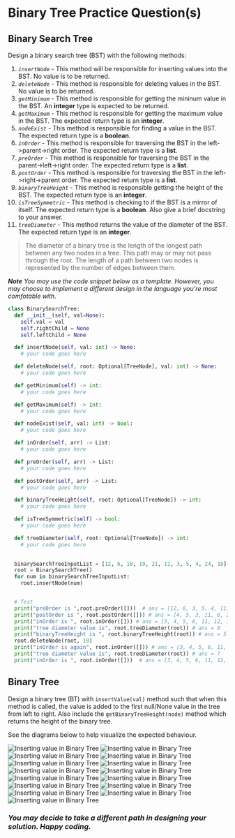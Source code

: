 # Binary Tree Practice Question(s)

## Binary Search Tree

Design a binary search tree (BST) with the following methods:



1.  *`insertNode`* - This method will be responsible for inserting values into the BST. No value is to be returned.
1.  *`deleteNode`* - This method is responsible for deleting values in the BST. No value is to be returned.
1.  *`getMinimum`* - This method is responsible for getting the mininum value in the BST. An **integer** type is expected to be returned.
1.  *`getMaximum`* - This method is responsible for getting the maximum value in the BST. The expected return type is an **integer**.
1.  *`nodeExist`* - This method is responsible for finding a value in the BST. The expected return type is a **boolean**.
1.  *`inOrder`* - This method is responsible for traversing the BST in the left->parent->right order. The expected return type is a **list**.
1.  *`preOrder`* - This method is responsible for traversing the BST in the parent->left->right order. The expected return type is a **list**.
1.  *`postOrder`* - This method is responsible for traversing the BST in the left->right->parent order. The expected return type is a **list**.
1.  *`binaryTreeHeight`* - This method is responsible getting the height of the BST. The expected return type is an **integer**.
1.  *`isTreeSymmetric`* - This method is checking to if the BST is a mirror of itself. The expected return type is a **boolean**. Also give a brief docstring to your answer.
1.  *`treeDiameter`* - This method returns the value of the diameter of the BST. The expected return type is an **integer**.
> The diameter of a binary tree is the length of the longest path between any two nodes in a tree. This path may or may not pass through the root. The length of a path between two nodes is represented by the number of edges between them. 

***Note** You may use the code snippet below as a template. However, you may choose to implement a different design in the language you're most comfotable with.*

```py
class BinarySearchTree:
  def __init__(self, val=None):
    self.val = val
    self.rightChild = None
    self.leftChild = None

  def insertNode(self, val: int) -> None:
    # your code goes here

  def deleteNode(self, root: Optional[TreeNode], val: int) -> None:
    # your code goes here

  def getMinimum(self) -> int:
    # your code goes here

  def getMaximum(self) -> int:
    # your code goes here

  def nodeExist(self, val: int) -> bool:
    # your code goes here

  def inOrder(self, arr) -> List:
    # your code goes here

  def preOrder(self, arr) -> List:
    # your code goes here

  def postOrder(self, arr) -> List:
    # your code goes here

  def binaryTreeHeight(self, root: Optional[TreeNode]) -> int:
    # your code goes here

  def isTreeSymmetric(self) -> bool:
    # your code goes here

  def treeDiameter(self, root: Optional[TreeNode]) -> int:
    # your code goes here

  
  binarySearchTreeInputList = [12, 6, 18, 19, 21, 11, 3, 5, 4, 24, 18]
  root = BinarySearchTree()
  for num in binarySearchTreeInputList:
    root.insertNode(num)


  # Test
  print("preOrder is ",root.preOrder([]))  # ans = [12, 6, 3, 5, 4, 11, 18, 19, 21, 24]
  print("postOrder is ", root.postOrder([])) # ans = [4, 5, 3, 11, 6, 24, 21, 19, 18, 12]
  print("inOrder is ", root.inOrder([])) # ans = [3, 4, 5, 6, 11, 12, 18, 19, 21, 24]
  print("tree diameter value is", root.treeDiameter(root)) # ans = 8
  print("binaryTreeHeight is ", root.binaryTreeHeight(root)) # ans = 5
  root.deleteNode(root, 18)
  print("inOrder is again", root.inOrder([])) # ans = [3, 4, 5, 6, 11, 12, 19, 21, 24]
  print("tree diameter value is", root.treeDiameter(root)) # ans = 7
  print("inOrder is ", root.inOrder([]))  # ans = [3, 4, 5, 6, 11, 12, 19, 21, 24]
```


## Binary Tree

Design a binary tree (BT) with `insertValue(val)` method such that when this method is called, the value is added to the first null/None value in the tree from left to right. Also include the `getBinaryTreeHeight(node)` method which returns the height of the binary tree.


See the diagrams below to help visualize the expected behaviour.

![Inserting value in Binary Tree](./vh-bs-imgs/insertValue1.png "insertValue")
![Inserting value in Binary Tree](./vh-bs-imgs/insertValue2.png "insertValue")
![Inserting value in Binary Tree](./vh-bs-imgs/insertValue3.png "insertValue")
![Inserting value in Binary Tree](./vh-bs-imgs/insertValue4.png "insertValue")
![Inserting value in Binary Tree](./vh-bs-imgs/insertValue5.png "insertValue")
![Inserting value in Binary Tree](./vh-bs-imgs/insertValue6.png "insertValue")
![Inserting value in Binary Tree](./vh-bs-imgs/insertValue7.png "insertValue")
![Inserting value in Binary Tree](./vh-bs-imgs/insertValue8.png "insertValue")
![Inserting value in Binary Tree](./vh-bs-imgs/insertValue9.png "insertValue")
![Inserting value in Binary Tree](./vh-bs-imgs/insertValue10.png "insertValue")
![Inserting value in Binary Tree](./vh-bs-imgs/insertValue11.png "insertValue")
![Inserting value in Binary Tree](./vh-bs-imgs/insertValue12.png "insertValue")
![Inserting value in Binary Tree](./vh-bs-imgs/insertValue13.png "insertValue")
![Inserting value in Binary Tree](./vh-bs-imgs/insertValue14.png "insertValue")
![Inserting value in Binary Tree](./vh-bs-imgs/insertValue15.png "insertValue")


### ***You may decide to take a different path in designing your solution. Happy coding.***